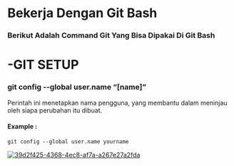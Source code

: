# Bekerja Dengan Git Bash
### Berikut Adalah Command Git Yang Bisa Dipakai Di Git Bash


# -GIT SETUP
### git config --global user.name “[name]”
Perintah ini menetapkan nama pengguna, yang membantu dalam meninjau oleh siapa perubahan itu dibuat.
#### Example : 
```git config --global user.name yourname```

<a href="https://ibb.co/N26Hd3N"><img src="https://i.ibb.co/Ldz2XPg/39d2f425-4368-4ec8-af7a-a267e27a2fda.jpg" alt="39d2f425-4368-4ec8-af7a-a267e27a2fda" border="0"></a>

